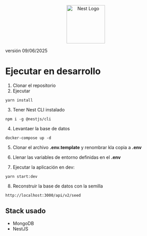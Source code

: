 <p align="center">
  <a href="http://nestjs.com/" target="blank"><img src="https://nestjs.com/img/logo-small.svg" width="120" alt="Nest Logo" /></a>
</p>

<p>
  versión 09/06/2025
<p>

# Ejecutar en desarrollo

1. Clonar el repositorio
2. Ejecutar

```
yarn install
```
3. Tener Nest CLI instalado
```
npm i -g @nestjs/cli
```
4. Levantaer la base de datos
```
docker-compose up -d
```

5. Clonar el archivo __.env.template__ y renombrar kla copia a __.env__

6. Llenar las variables de entorno definidas en el __.env__

7. Ejecutar la aplicación en dev:
```
yarn start:dev
```
8. Reconstruir la base de datos con la semilla
```
http://localhost:3000/api/v2/seed
```

## Stack usado
* MongoDB
* NestJS



